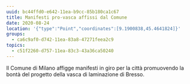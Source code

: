 ```yaml
---
uuid: bc44ffd0-e642-11ea-b9cc-85b180ca1c67
title: Manifesti pro-vasca affissi dal Comune
date: 2020-08-24
location: '{"type":"Point","coordinates":[9.1900838,45.4641824]}'
groups:
  - ca6c9af0-d742-11ea-83a8-47271feea2c9
topics:
  - c51f2260-d757-11ea-83c3-43a36ca50240
---
```

Il Comune di Milano affigge manifesti in giro per la città promuovendo la bontà del progetto della vasca di laminazione di Bresso.